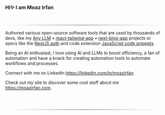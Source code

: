 ### Hi✨ I am Moaz Irfan

<img src="https://raw.githubusercontent.com/moazirfan/stuff/master/github/dark-hr.png#gh-dark-mode-only" alt="hr" />
<img src="https://raw.githubusercontent.com/moazirfan/stuff/master/github/light-hr.png#gh-light-mode-only" alt="hr" />
<br>

<p>Authored various open-source software tools that are used by thousands of devs, like my <a href="https://github.com/MoazIrfan/Any-LLM">Any LLM</a> • <a href="https://github.com/MoazIrfan/react-tailwind-app">react-tailwind-app</a> • <a href="https://github.com/MoazIrfan/next-blog-app">next-blog-app</a> projects or specs like the <a href="https://github.com/MoazIrfan/NestJS-Authentication-Login-Signup">NestJS auth</a> and code extension <a href="https://github.com/MoazIrfan/JavaScript-code-snippets">JavaScript code snippets</a>.</p>

Being an AI enthusiast, I love using AI and LLMs to boost efficiency, a fan of automation and have a knack for creating automation tools to automate workflows and processes.

Connect with me on LinkedIn https://linkedin.com/in/moazirfan. 

Check out my site to discover some cool stuff about me https://moazirfan.com.

<br>
<img src="https://raw.githubusercontent.com/moazirfan/stuff/master/github/dark-hr.png#gh-dark-mode-only" alt="hr" />
<img src="https://raw.githubusercontent.com/moazirfan/stuff/master/github/light-hr.png#gh-light-mode-only" alt="hr" />
<!--
**MoazIrfan/MoazIrfan** is a ✨ _special_ ✨ repository because its `README.md` (this file) appears on your GitHub profile.

Here are some ideas to get you started:

- 🔭 I’m currently working on ...
- 🌱 I’m currently learning ...
- 👯 I’m looking to collaborate on ...
- 🤔 I’m looking for help with ...
- 💬 Ask me about ...
- 📫 How to reach me: ...
- 😄 Pronouns: ...
- ⚡ Fun fact: ...
-->
